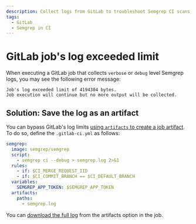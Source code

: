 ```yaml
---
description: Collect logs from GitLab to troubleshoot Semgrep CI scans.
tags:
  - GitLab
  - Semgrep in CI
---
```


# GitLab job's log exceeded limit

When executing a GitLab job that collects `verbose` or `debug` level Semgrep
logs, you may see the following error message:

```console
Job's log exceeded limit of 4194304 bytes.
Job execution will continue but no more output will be collected.
```

## Solution: Save the log as an artifact

You can bypass GitLab's log limits [using `artifacts` to create a job
artifact](https://docs.gitlab.com/ee/ci/jobs/job_artifacts.html). To do so,
define the `.gitlab-ci.yml` as follows:

```yml
semgrep:
  image: semgrep/semgrep
  script:
    - semgrep ci --debug > semgrep.log 2>&1
  rules:
    - if: $CI_MERGE_REQUEST_IID
    - if: $CI_COMMIT_BRANCH == $CI_DEFAULT_BRANCH
  variables:
    SEMGREP_APP_TOKEN: $SEMGREP_APP_TOKEN
  artifacts:
    paths:
      - semgrep.log
```

You can [download the full log](https://docs.gitlab.com/ee/ci/jobs/job_artifacts.html#download-job-artifacts) from the artifacts option in the job.